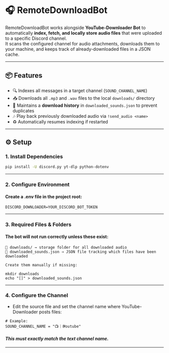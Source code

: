 # 🎧 RemoteDownloadBot

RemoteDownloadBot works alongside **YouTube-Downloader Bot** to automatically **index, fetch, and locally store audio files** that were uploaded to a specific Discord channel.  
It scans the configured channel for audio attachments, downloads them to your machine, and keeps track of already-downloaded files in a JSON cache.

---

## 📦 Features

- 🔍 Indexes all messages in a target channel (`SOUND_CHANNEL_NAME`)
- 📥 Downloads all `.mp3` and `.wav` files to the local `downloads/` directory
- 📝 Maintains a **download history** in `downloaded_sounds.json` to prevent duplicates
- 🎶 Play back previously downloaded audio via `!send_audio <name>`
- ♻️ Automatically resumes indexing if restarted

---

## ⚙️ Setup

### 1. Install Dependencies
```bash
pip install -U discord.py yt-dlp python-dotenv
```

---

### 2. Configure Environment

#### Create a .env file in the project root:

```re
DISCORD_DOWNLOADER=YOUR_DISCORD_BOT_TOKEN
```

---

### 3. Required Files & Folders

#### The bot will not run correctly unless these exist:

```re
📂 downloads/ → storage folder for all downloaded audio
📜 downloaded_sounds.json → JSON file tracking which files have been downloaded

Create them manually if missing:

mkdir downloads
echo "[]" > downloaded_sounds.json
```

---

### 4. Configure the Channel

 - Edit the source file and set the channel name where YouTube-Downloader posts files:

```re
# Example:
SOUND_CHANNEL_NAME = "📺｜𝓨outube"
```

#### _This must exactly match the text channel name._

---